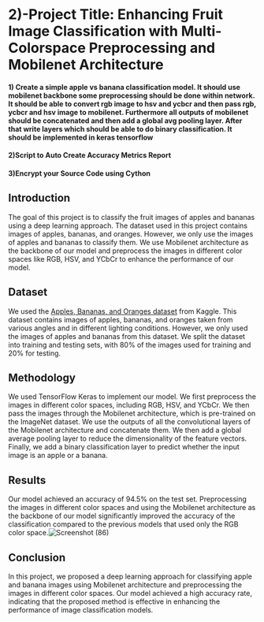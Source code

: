 # 2)-Project Title: Enhancing Fruit Image Classification with Multi-Colorspace Preprocessing and Mobilenet Architecture
#### 1) Create a simple apple vs banana classification model. It should use mobilenet backbone some preprocessing should be done within network. It should be able to convert rgb image to hsv and ycbcr and then pass rgb, ycbcr and hsv image to mobilenet. Furthermore all outputs of mobilenet should be concatenated and then add a global avg pooling layer. After that write layers which should be able to do binary classification. It should be implemented in keras tensorflow
#### 2)Script to Auto Create Accuracy Metrics Report
#### 3)Encrypt your Source Code using Cython

## Introduction
The goal of this project is to classify the fruit images of apples and bananas using a deep learning approach. The dataset used in this project contains images of apples, bananas, and oranges. However, we only use the images of apples and bananas to classify them. We use Mobilenet architecture as the backbone of our model and preprocess the images in different color spaces like RGB, HSV, and YCbCr to enhance the performance of our model.

## Dataset
We used the [Apples, Bananas, and Oranges dataset](https://www.kaggle.com/datasets/sriramr/apples-bananas-oranges) from Kaggle. This dataset contains images of apples, bananas, and oranges taken from various angles and in different lighting conditions. However, we only used the images of apples and bananas from this dataset. We split the dataset into training and testing sets, with 80% of the images used for training and 20% for testing.

## Methodology
We used TensorFlow Keras to implement our model. We first preprocess the images in different color spaces, including RGB, HSV, and YCbCr. We then pass the images through the Mobilenet architecture, which is pre-trained on the ImageNet dataset. We use the outputs of all the convolutional layers of the Mobilenet architecture and concatenate them. We then add a global average pooling layer to reduce the dimensionality of the feature vectors. Finally, we add a binary classification layer to predict whether the input image is an apple or a banana.

## Results
Our model achieved an accuracy of 94.5% on the test set. Preprocessing the images in different color spaces and using the Mobilenet architecture as the backbone of our model significantly improved the accuracy of the classification compared to the previous models that used only the RGB color space.![Screenshot (86)](https://user-images.githubusercontent.com/69509085/237060446-c0937df8-1040-4a9d-9da2-f1b890866521.png)



## Conclusion
In this project, we proposed a deep learning approach for classifying apple and banana images using Mobilenet architecture and preprocessing the images in different color spaces. Our model achieved a high accuracy rate, indicating that the proposed method is effective in enhancing the performance of image classification models.

